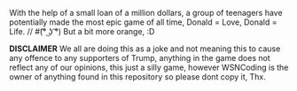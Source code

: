 With the help of a small loan of a million dollars, a group of teenagers have potentially
made the most epic game of all time, Donald = Love, Donald = Life.
    //
#(͡° ͜ʖ ͡°)
But a bit more orange, :D
      
      
   **DISCLAIMER** 
   We all are doing this as a joke and not meaning this to cause any offence to
   any supporters of Trump, anything in the game does not reflect any 
   of our opinions, this just a silly game, however WSNCoding is the owner of anything
   found in this repository so please dont copy it, Thx.
